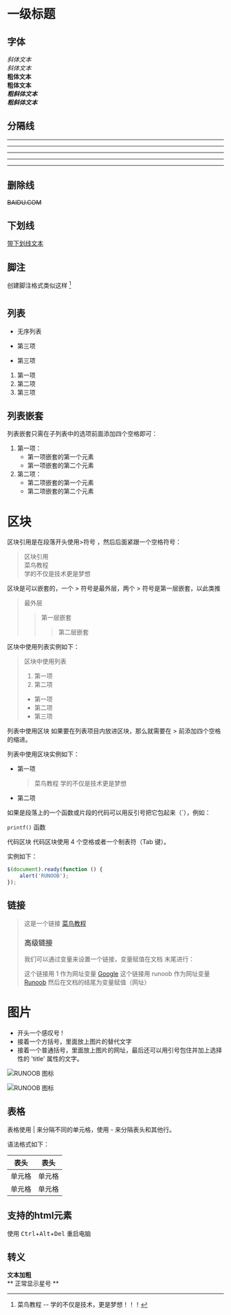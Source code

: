 # 一级标题
## 字体  
*斜体文本*  
_斜体文本_  
**粗体文本**  
__粗体文本__  
***粗斜体文本***  
___粗斜体文本___
## 分隔线
***  

* * *

*****

- - -

----------
## 删除线
~~BAIDU.COM~~ 

## 下划线   
<u>带下划线文本</u>

## 脚注
创建脚注格式类似这样  [^RUNOOB]  
[^RUNOOB]: 菜鸟教程 -- 学的不仅是技术，更是梦想！！！

#
## 列表 

* 无序列表
+ 第三项
- 第三项

1. 第一项
2. 第二项
3. 第三项

## 列表嵌套
列表嵌套只需在子列表中的选项前面添加四个空格即可：

1. 第一项：
    - 第一项嵌套的第一个元素
    - 第一项嵌套的第二个元素
2. 第二项：
    - 第二项嵌套的第一个元素
    - 第二项嵌套的第二个元素

# 区块
区块引用是在段落开头使用>符号 ，然后后面紧跟一个空格符号：  
> 区块引用  
> 菜鸟教程  
> 学的不仅是技术更是梦想

区块是可以嵌套的，一个 > 符号是最外层，两个 > 符号是第一层嵌套，以此类推
> 最外层
> > 第一层嵌套
> > > 第二层嵌套

区块中使用列表实例如下：

> 区块中使用列表
> 1. 第一项
> 2. 第二项
> + 第一项
> + 第二项
> + 第三项

列表中使用区块
如果要在列表项目内放进区块，那么就需要在 > 前添加四个空格的缩进。

列表中使用区块实例如下：

* 第一项
    > 菜鸟教程
    > 学的不仅是技术更是梦想
* 第二项

如果是段落上的一个函数或片段的代码可以用反引号把它包起来（`），例如：

`printf()` 函数


代码区块
代码区块使用 4 个空格或者一个制表符（Tab 键）。

实例如下：

```javascript
$(document).ready(function () {
    alert('RUNOOB');
});
```

## 链接
>这是一个链接 [菜鸟教程](https://www.runoob.com)
> 
> ### 高级链接
> 我们可以通过变量来设置一个链接，变量赋值在文档 末尾进行：
> 
> 这个链接用 1 作为网址变量 [Google][1]
> 这个链接用 runoob 作为网址变量 [Runoob][runoob]
> 然后在文档的结尾为变量赋值（网址）
>
>   [1]: http://www.google.com/
>   [runoob]: http://www.runoob.com/

# 图片
* 开头一个感叹号 !  
* 接着一个方括号，里面放上图片的替代文字  
* 接着一个普通括号，里面放上图片的网址，最后还可以用引号包住并加上选择性的 'title' 属性的文字。    
  
![RUNOOB 图标](http://static.runoob.com/images/runoob-logo.png)

![RUNOOB 图标](http://static.runoob.com/images/runoob-logo.png "RUNOOB")

## 表格
表格使用 | 来分隔不同的单元格，使用 - 来分隔表头和其他行。  

语法格式如下：  

|  表头   | 表头  |
|  ----   | ----  |
| 单元格  | 单元格 |
| 单元格  | 单元格 |

## 支持的html元素
使用 <kbd>Ctrl</kbd>+<kbd>Alt</kbd>+<kbd>Del</kbd> 重启电脑

## 转义
**文本加粗**  
\*\* 正常显示星号 \*\*
